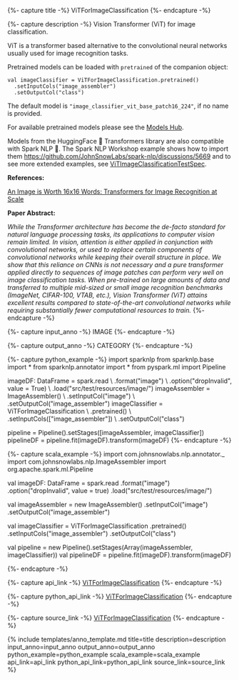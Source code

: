 {%- capture title -%}
ViTForImageClassification
{%- endcapture -%}

{%- capture description -%}
Vision Transformer (ViT) for image classification.

ViT is a transformer based alternative to the convolutional neural networks usually used for
image recognition tasks.

Pretrained models can be loaded with `pretrained` of the companion object:
```
val imageClassifier = ViTForImageClassification.pretrained()
  .setInputCols("image_assembler")
  .setOutputCol("class")
```
The default model is `"image_classifier_vit_base_patch16_224"`, if no name is provided.

For available pretrained models please see the
[Models Hub](https://nlp.johnsnowlabs.com/models?task=Image+Classification).

Models from the HuggingFace 🤗 Transformers library are also compatible with Spark NLP 🚀. The
Spark NLP Workshop example shows how to import them
https://github.com/JohnSnowLabs/spark-nlp/discussions/5669 and to see more extended
examples, see
[ViTImageClassificationTestSpec](https://github.com/JohnSnowLabs/spark-nlp/blob/master/src/test/scala/com/johnsnowlabs/nlp/annotators/cv/ViTImageClassificationTestSpec.scala).

**References:**

[An Image is Worth 16x16 Words: Transformers for Image Recognition at Scale](https://arxiv.org/abs/2010.11929)

**Paper Abstract:**

*While the Transformer architecture has become the de-facto standard for natural language
processing tasks, its applications to computer vision remain limited. In vision, attention is
either applied in conjunction with convolutional networks, or used to replace certain
components of convolutional networks while keeping their overall structure in place. We show
that this reliance on CNNs is not necessary and a pure transformer applied directly to
sequences of image patches can perform very well on image classification tasks. When
pre-trained on large amounts of data and transferred to multiple mid-sized or small image
recognition benchmarks (ImageNet, CIFAR-100, VTAB, etc.), Vision Transformer (ViT) attains
excellent results compared to state-of-the-art convolutional networks while requiring
substantially fewer computational resources to train.*
{%- endcapture -%}

{%- capture input_anno -%}
IMAGE
{%- endcapture -%}

{%- capture output_anno -%}
CATEGORY
{%- endcapture -%}

{%- capture python_example -%}
import sparknlp
from sparknlp.base import *
from sparknlp.annotator import *
from pyspark.ml import Pipeline

imageDF: DataFrame = spark.read \\
    .format("image") \\
    .option("dropInvalid", value = True) \\
    .load("src/test/resources/image/")
imageAssembler = ImageAssembler() \\
    .setInputCol("image") \\
    .setOutputCol("image_assembler")
imageClassifier = ViTForImageClassification \\
    .pretrained() \\
    .setInputCols(["image_assembler"]) \\
    .setOutputCol("class")

pipeline = Pipeline().setStages([imageAssembler, imageClassifier])
pipelineDF = pipeline.fit(imageDF).transform(imageDF)
{%- endcapture -%}

{%- capture scala_example -%}
import com.johnsnowlabs.nlp.annotator._
import com.johnsnowlabs.nlp.ImageAssembler
import org.apache.spark.ml.Pipeline

val imageDF: DataFrame = spark.read
  .format("image")
  .option("dropInvalid", value = true)
  .load("src/test/resources/image/")

val imageAssembler = new ImageAssembler()
  .setInputCol("image")
  .setOutputCol("image_assembler")

val imageClassifier = ViTForImageClassification
  .pretrained()
  .setInputCols("image_assembler")
  .setOutputCol("class")

val pipeline = new Pipeline().setStages(Array(imageAssembler, imageClassifier))
val pipelineDF = pipeline.fit(imageDF).transform(imageDF)

{%- endcapture -%}

{%- capture api_link -%}
[ViTForImageClassification](/api/com/johnsnowlabs/nlp/annotators/cv/ViTForImageClassification)
{%- endcapture -%}

{%- capture python_api_link -%}
[ViTForImageClassification](/api/python/reference/autosummary/sparknlp/annotator/cv/vit_for_image_classification/index.html#sparknlp.annotator.cv.vit_for_image_classification.ViTForImageClassification)
{%- endcapture -%}

{%- capture source_link -%}
[ViTForImageClassification](https://github.com/JohnSnowLabs/spark-nlp/tree/master/src/main/scala/com/johnsnowlabs/nlp/annotators/cv/ViTForImageClassification.scala)
{%- endcapture -%}

{% include templates/anno_template.md
title=title
description=description
input_anno=input_anno
output_anno=output_anno
python_example=python_example
scala_example=scala_example
api_link=api_link
python_api_link=python_api_link
source_link=source_link
%}